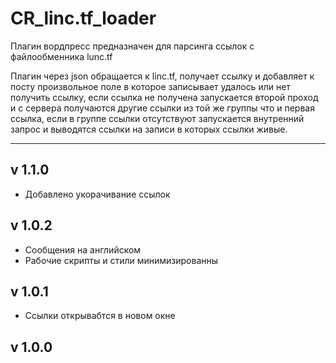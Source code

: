 CR_linc.tf_loader
=================

Плагин вордпресс предназначен для парсинга ссылок с файлообменника lunc.tf

Плагин через json обращается к linc.tf, получает ссылку и добавляет к посту произвольное поле в которое записывает удалось или нет получить ссылку, если ссылка не получена запускается второй проход и с сервера получаются другие ссылки из той же группы что и первая ссылка, если в группе ссылки отсутствуют запускается внутренний запрос и выводятся ссылки на записи в которых ссылки живые.
____

## v 1.1.0
* Добавлено укоpачивание ссылок

## v 1.0.2
* Сообщения на английском
* Рабочие скрипты и стили минимизированны

## v 1.0.1
* Ссылки открывабтся в новом окне

## v 1.0.0
